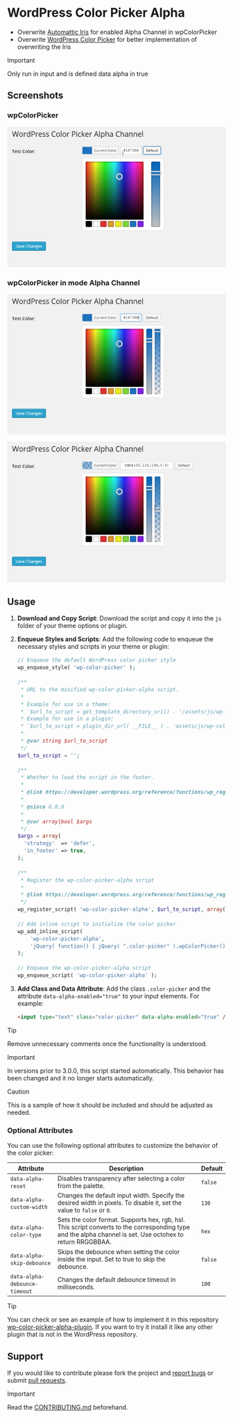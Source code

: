 # WordPress Color Picker Alpha

* Overwrite [Automattic Iris][1] for enabled Alpha Channel in wpColorPicker
* Overwrite [WordPress Color Picker][4] for better implementation of overwriting the Iris

> [!IMPORTANT]
> Only run in input and is defined data alpha in true

## Screenshots

### wpColorPicker

![wpcolorpicker-01](./docs/screenshot-01.png)

### wpColorPicker in mode Alpha Channel

![wpcolorpicker-02](./docs/screenshot-02.png)

![wpcolorpicker-03](./docs/screenshot-03.png)

## Usage

1. **Download and Copy Script**: Download the script and copy it into the `js` folder of your theme options or plugin.

2. **Enqueue Styles and Scripts**: Add the following code to enqueue the necessary styles and scripts in your theme or plugin:

    ```php
    // Enqueue the default WordPress color picker style
    wp_enqueue_style( 'wp-color-picker' );

    /**
     * URL to the minified wp-color-picker-alpha script.
     *
     * Example for use in a theme:
     * `$url_to_script = get_template_directory_uri() . '/assets/js/wp-color-picker-alpha.min.js';`
     * Example for use in a plugin:
     * `$url_to_script = plugin_dir_url( __FILE__ ) . 'assets/js/wp-color-picker-alpha.min.js';`
     *
     * @var string $url_to_script
     */
    $url_to_script = '';

    /**
     * Whether to load the script in the footer.
     *
     * @link https://developer.wordpress.org/reference/functions/wp_register_script/#usage
     *
     * @since 6.8.0
     *
     * @var array|bool $args
     */
    $args = array(
      'strategy'  => 'defer',
      'in_footer' => true,
    );

    /**
     * Register the wp-color-picker-alpha script
     *
     * @link https://developer.wordpress.org/reference/functions/wp_register_script/
     */
    wp_register_script( 'wp-color-picker-alpha', $url_to_script, array( 'jquery', 'wp-color-picker' ), '3.0.4', $args );

    // Add inline script to initialize the color picker
    wp_add_inline_script(
        'wp-color-picker-alpha',
        'jQuery( function() { jQuery( ".color-picker" ).wpColorPicker(); } );'
    );

    // Enqueue the wp-color-picker-alpha script
    wp_enqueue_script( 'wp-color-picker-alpha' );
    ```

3. **Add Class and Data Attribute**: Add the class `.color-picker` and the attribute `data-alpha-enabled="true"` to your input elements. For example:

    ```html
    <input type="text" class="color-picker" data-alpha-enabled="true" />
    ```

> [!TIP]
> Remove unnecessary comments once the functionality is understood.

> [!IMPORTANT]
> In versions prior to 3.0.0, this script started automatically. This behavior has been changed and it no longer starts automatically.

> [!CAUTION]
> This is a sample of how it should be included and should be adjusted as needed.

### Optional Attributes

You can use the following optional attributes to customize the behavior of the color picker:

| Attribute                     | Description                                                                                                                                                 | Default |
| ----------------------------- | ----------------------------------------------------------------------------------------------------------------------------------------------------------- | ------- |
| `data-alpha-reset`            | Disables transparency after selecting a color from the palette.                                                                                             | `false` |
| `data-alpha-custom-width`     | Changes the default input width. Specify the desired width in pixels. To disable it, set the value to `false` or `0`.                                       | `130`   |
| `data-alpha-color-type`       | Sets the color format. Supports hex, rgb, hsl. This script converts to the corresponding type and the alpha channel is set. Use octohex to return RRGGBBAA. | `hex`   |
| `data-alpha-skip-debounce`    | Skips the debounce when setting the color inside the input. Set to true to skip the debounce.                                                               | `false` |
| `data-alpha-debounce-timeout` | Changes the default debounce timeout in milliseconds.                                                                                                       | `100`   |

> [!TIP]
> You can check or see an example of how to implement it in this repository [wp-color-picker-alpha-plugin](https://github.com/kallookoo/wp-color-picker-alpha-plugin).
> If you want to try it install it like any other plugin that is not in the WordPress repository.

## Support

If you would like to contribute please fork the project and [report bugs][2] or submit [pull requests][3].

> [!IMPORTANT]
> Read the [CONTRIBUTING.md](/CONTRIBUTING.md) beforehand.

[1]: https://automattic.github.io/Iris/
[2]: https://github.com/kallookoo/wp-color-picker-alpha/issues
[3]: https://github.com/kallookoo/wp-color-picker-alpha/pulls
[4]: https://github.com/WordPress/WordPress/blob/master/wp-admin/js/color-picker.js
